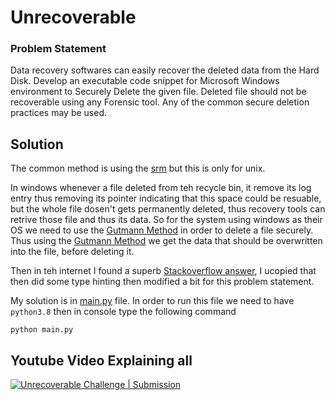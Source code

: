 # Unrecoverable
### Problem Statement
Data recovery softwares can easily recover the deleted data from the Hard Disk. Develop an executable code snippet for Microsoft Windows environment to Securely Delete the given file. Deleted file should not be recoverable using any Forensic tool. Any of the common secure deletion practices may be used.

## Solution
The common method is using the [srm](https://en.wikipedia.org/wiki/Srm_(Unix)) but this is only for unix.

In windows whenever a file deleted from teh recycle bin, it remove its log entry thus removing its pointer indicating that this space could be resuable, but the whole file dosen't gets permanently deleted, thus recovery tools can retrive those file and thus its data.
So for the system using windows as their OS we need to use the [Gutmann Method](https://en.wikipedia.org/wiki/Gutmann_method) in order to delete a file securely. 
Thus using the [Gutmann Method](https://en.wikipedia.org/wiki/Gutmann_method) we get the data that should be overwritten into the file, before deleting it.

Then in teh internet I found a superb [Stackoverflow answer](https://stackoverflow.com/questions/17455300/python-securely-remove-file), I ucopied that then did some type hinting then modified a bit for this problem statement.

My solution is in [main.py](https://github.com/Sainya-Ranakshetram-Submission/Unrecoverable/blob/master/main.py) file.
In order to run this file we need to have `python3.8` then in console type the following command
```console
python main.py
```

## Youtube Video Explaining all

[![Unrecoverable Challenge | Submission](http://img.youtube.com/vi/IOj55-N_Qc4/0.jpg)](http://www.youtube.com/watch?v=IOj55-N_Qc4 "Unrecoverable Challenge | Submission")
